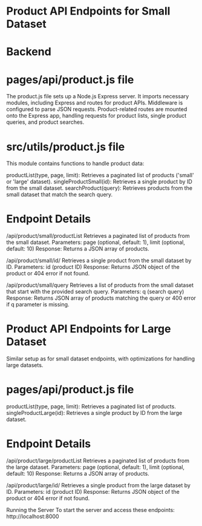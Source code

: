 # Product API Endpoints for Small Dataset

# Backend

# pages/api/product.js file

The product.js file sets up a Node.js Express server. It imports necessary modules, including Express and routes for product APIs. Middleware is configured to parse JSON requests. Product-related routes are mounted onto the Express app, handling requests for product lists, single product queries, and product searches.

# src/utils/product.js file

This module contains functions to handle product data:

productList(type, page, limit): Retrieves a paginated list of products ('small' or 'large' dataset).
singleProductSmall(id): Retrieves a single product by ID from the small dataset.
searchProduct(query): Retrieves products from the small dataset that match the search query.

# Endpoint Details

/api/product/small/productList
Retrieves a paginated list of products from the small dataset.
Parameters: page (optional, default: 1), limit (optional, default: 10)
Response: Returns a JSON array of products.

/api/product/small/id/
Retrieves a single product from the small dataset by ID.
Parameters: id (product ID)
Response: Returns JSON object of the product or 404 error if not found.

/api/product/small/query
Retrieves a list of products from the small dataset that start with the provided search query.
Parameters: q (search query)
Response: Returns JSON array of products matching the query or 400 error if q parameter is missing.

# Product API Endpoints for Large Dataset

Similar setup as for small dataset endpoints, with optimizations for handling large datasets.

# pages/api/product.js file

productList(type, page, limit): Retrieves a paginated list of products.
singleProductLarge(id): Retrieves a single product by ID from the large dataset.

# Endpoint Details

/api/product/large/productList
Retrieves a paginated list of products from the large dataset.
Parameters: page (optional, default: 1), limit (optional, default: 10)
Response: Returns a JSON array of products.

/api/product/large/id/
Retrieves a single product from the large dataset by ID.
Parameters: id (product ID)
Response: Returns JSON object of the product or 404 error if not found.

Running the Server
To start the server and access these endpoints: http://localhost:8000
